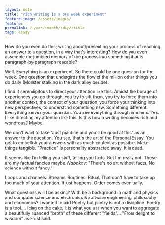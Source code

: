 ```yaml
---
layout: note
title: "rich writing is a one week experiment"
feature-image: /assets/images/
feature:
permalink: /:year/:month/:day/:title
tags: essay
---
```


How do you even do this; writing about/presenting your process of reaching an answer to a question, in a way that's interesting? How do you even assemble the jumbled memory of the process into something that is paragraph-by-paragraph readable?

Well. Everything is an experiment. So there could be one question for the week. One question that undergirds the flow of the million other things you do daily (Monster stalking in the dark alley beside).

I find it serendipitous to direct your attention like this. Amidst the borage of experiences you go through, you try to sift them, you try to force them into another context, the context of your question, you force your thinking into new perspectives, to understand something new. Something different. Everything serves your question. You see everything through one lens. Yes. I like directing my attention like this. Is this how a writing becomes rich and wondrous? Maybe.

We don't want to take "Just practice and you'd be good at this" as an answer to the question. You see, that's the art of the Personal Essay. You get to embellish your answers with as much context as possible. Make things tangible. "Practice" is personality abstracted away. It is dead.  
  
It seems like I'm telling you stuff, telling you facts. But I'm really not. These are my factual fancies maybe. _Nabokov:_ "There's no art without facts, No science without fancy."

Loops and channels. Streams. Routines. Ritual. That don't have to take up too much of your attention. It just happens. Order comes eventually.  
  
What questions will I be asking? With be a background in math and physics and computer science and electronics & software engineering, philosophy and economics? I wanted to add Poetry but poetry is not a discipline. Poetry is a tool.... Icing on the cake. It is what you use when you want to aggregate a beautifully nuanced "broth" of these different "fields"... "From delight to wisdom" as Frost said.
